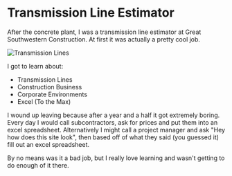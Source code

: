 # Transmission Line Estimator

After the concrete plant, I was a transmission line estimator at Great Southwestern Construction. At first it was actually a pretty cool job.

![Transmission Lines](https://resources.altium.com/sites/default/files/blogs/Why%20Impedance%20Matching%20is%20Important%20in%20a%20Transmission%20Line-31763.jpg)

I got to learn about:

- Transmission Lines
- Construction Business
- Corporate Environments
- Excel (To the Max)

I wound up leaving because after a year and a half it got extremely boring. Every day I would call subcontractors, ask for prices and put them into an excel spreadsheet. Alternatively I might call a project manager and ask "Hey how does this site look", then based off of what they said (you guessed it) fill out an excel spreadsheet.

By no means was it a bad job, but I really love learning and wasn't getting to do enough of it there.
